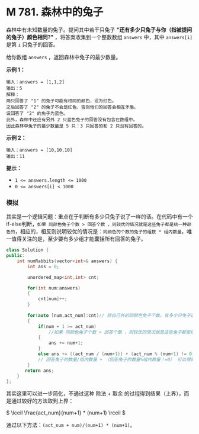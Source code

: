 # M 781. 森林中的兔子

森林中有未知数量的兔子。提问其中若干只兔子 **"还有多少只兔子与你（指被提问的兔子）颜色相同?"** ，将答案收集到一个整数数组 `answers` 中，其中 `answers[i]` 是第 `i` 只兔子的回答。

给你数组 `answers` ，返回森林中兔子的最少数量。

 

**示例 1：**

```
输入：answers = [1,1,2]
输出：5
解释：
两只回答了 "1" 的兔子可能有相同的颜色，设为红色。 
之后回答了 "2" 的兔子不会是红色，否则他们的回答会相互矛盾。
设回答了 "2" 的兔子为蓝色。 
此外，森林中还应有另外 2 只蓝色兔子的回答没有包含在数组中。 
因此森林中兔子的最少数量是 5 只：3 只回答的和 2 只没有回答的。
```

**示例 2：**

```
输入：answers = [10,10,10]
输出：11
```

 

**提示：**

- `1 <= answers.length <= 1000`
- `0 <= answers[i] < 1000`





### 模拟

其实是一个逻辑问题：重点在于判断有多少只兔子说了一样的话。在代码中有一个if-else判断，`如果 同颜色兔子个数 > 回答个数 ，则较优的情况就是这些兔子都是统一种颜色的`，相应的，相反则说明较优的情况是：`同颜色的个数的兔子的组数 * 组内数量`，唯一值得关注的是，至少要有多少组才能囊括所有回答的兔子。

```cpp
class Solution {
public:
    int numRabbits(vector<int>& answers) {
        int ans = 0;

        unordered_map<int,int> cnt;

        for(int num:answers)
        {
            cnt[num]++;
        }
        
        for(auto [num,act_num]:cnt)// 除自己外的同颜色兔子个数，有多少只兔子这么回答了
        {
            if(num + 1 >= act_num) 
                //如果 同颜色兔子个数 > 回答个数 ，则较优的情况就是这些兔子都是统一种颜色的
            {
                ans += num+1;
            }
            else ans += ((act_num / (num+1)) + (act_num % (num+1) != 0)) * (num+1);
            // 回答兔子的数量/组内数量 + （回答兔子的数量%组内数量！=0） 可以得到一共要多少个组能够囊括所有回答的兔子。
        }
       return ans;
    }
};
```

其实这里可以进一步简化，不通过这种 除法 + 取余 的过程得到结果（上界），而是通过较好的方法取到上界：

$ \lceil \frac{act\_num}{num+1} * (num+1) \rceil $

通过以下方法：`(act_num + num)/(num+1) * (num+1)`。